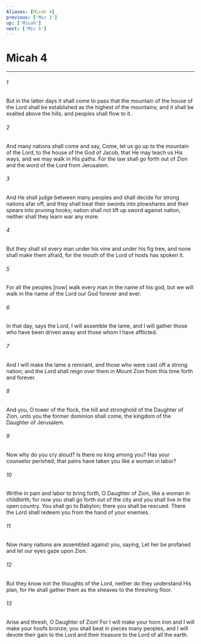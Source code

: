 ```yaml
---
Aliases: [Micah 4]
previous: ['Mic 3']
up: ['Micah']
next: ['Mic 5']
---
```

# Micah 4

***














###### 1 






But in the latter days it shall come to pass that the mountain of the house of the Lord shall be established as the highest of the mountains; and it shall be exalted above the hills, and peoples shall flow to it. 













###### 2 






And many nations shall come and say, Come, let us go up to the mountain of the Lord, to the house of the God of Jacob, that He may teach us His ways, and we may walk in His paths. For the law shall go forth out of Zion and the word of the Lord from Jerusalem. 













###### 3 






And He shall judge between many peoples and shall decide for strong nations afar off, and they shall beat their swords into plowshares and their spears into pruning hooks; nation shall not lift up sword against nation, neither shall they learn war any more. 













###### 4 






But they shall sit every man under his vine and under his fig tree, and none shall make them afraid, for the mouth of the Lord of hosts has spoken it. 













###### 5 






For all the peoples [now] walk every man in the name of his god, but we will walk in the name of the Lord our God forever and ever. 













###### 6 






In that day, says the Lord, I will assemble the lame, and I will gather those who have been driven away and those whom I have afflicted. 













###### 7 






And I will make the lame a remnant, and those who were cast off a strong nation; and the Lord shall reign over them in Mount Zion from this time forth and forever. 













###### 8 






And you, O tower of the flock, the hill and stronghold of the Daughter of Zion, unto you the former dominion shall come, the kingdom of the Daughter of Jerusalem. 













###### 9 






Now why do you cry aloud? Is there no king among you? Has your counselor perished, that pains have taken you like a woman in labor? 













###### 10 






Writhe in pain and labor to bring forth, O Daughter of Zion, like a woman in childbirth; for now you shall go forth out of the city and you shall live in the open country. You shall go to Babylon; there you shall be rescued. There the Lord shall redeem you from the hand of your enemies. 













###### 11 






Now many nations are assembled against you, saying, Let her be profaned and let our eyes gaze upon Zion. 













###### 12 






But they know not the thoughts of the Lord, neither do they understand His plan, for He shall gather them as the sheaves to the threshing floor. 













###### 13 






Arise and thresh, O Daughter of Zion! For I will make your horn iron and I will make your hoofs bronze; you shall beat in pieces many peoples, and I will devote their gain to the Lord and their treasure to the Lord of all the earth.
